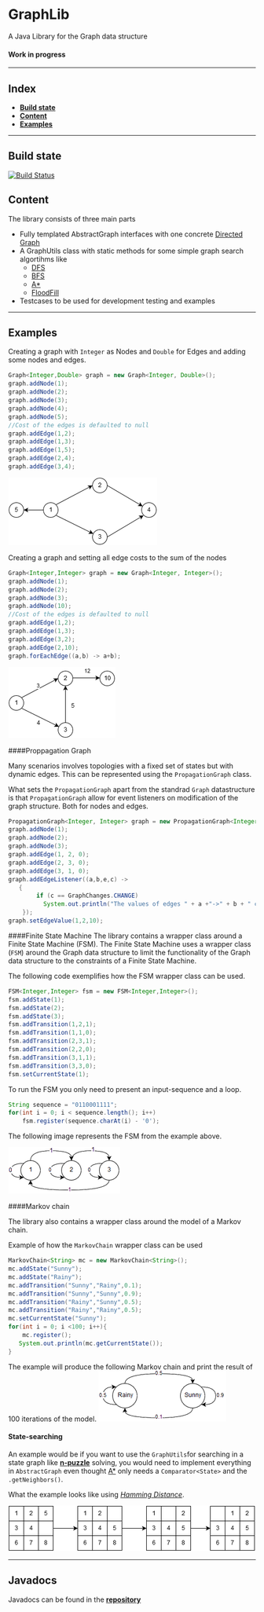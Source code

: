 # GraphLib
A Java Library for the Graph data structure
#### Work in progress

***
## Index
* [__Build state__](https://github.com/sci10n/GraphLib#content)
* [__Content__](https://github.com/sci10n/GraphLib#content)
* [__Examples__](https://github.com/sci10n/GraphLib#examples)

***
## Build state
[![Build Status](https://travis-ci.org/sci10n/GraphLib.svg?branch=master)](https://travis-ci.org/sci10n/GraphLib)

## Content
The library consists of three main parts
* Fully templated AbstractGraph interfaces with one concrete [Directed Graph](https://en.wikipedia.org/wiki/Directed_graph)
* A GraphUtils class with static methods for some simple graph search algortihms like 
    * [DFS](https://en.wikipedia.org/wiki/Depth-first_search)
    * [BFS](https://en.wikipedia.org/wiki/Breadth-first_search)
    * [A*](https://en.wikipedia.org/wiki/A*_search_algorithm)
    * [FloodFill](https://en.wikipedia.org/wiki/Flood_fill)
* Testcases to be used for development testing and examples

***

## Examples
Creating a graph with `Integer` as Nodes and `Double` for Edges and adding some nodes and edges.
```java
Graph<Integer,Double> graph = new Graph<Integer, Double>();
graph.addNode(1);
graph.addNode(2);
graph.addNode(3);
graph.addNode(4);
graph.addNode(5);
//Cost of the edges is defaulted to null
graph.addEdge(1,2);
graph.addEdge(1,3);
graph.addEdge(1,5);
graph.addEdge(2,4);
graph.addEdge(3,4);
```
![Example](https://github.com/sci10n/GraphLib/blob/master/web/Graph_ex.png "Example Graph")

Creating a graph and setting all edge costs to the sum of the nodes
```java
Graph<Integer,Integer> graph = new Graph<Integer, Integer>();
graph.addNode(1);
graph.addNode(2);
graph.addNode(3);
graph.addNode(10);
//Cost of the edges is defaulted to null
graph.addEdge(1,2);
graph.addEdge(1,3);
graph.addEdge(3,2);
graph.addEdge(2,10);
graph.forEachEdge((a,b) -> a+b);
```
![Example](https://github.com/sci10n/GraphLib/blob/master/web/Graph_ex2.png "Example Graph nr2")

####Proppagation Graph

Many scenarios involves topologies with a fixed set of states but with dynamic edges. This can be represented using the `PropagationGraph` class.

What sets the `PropagationGraph` apart from the standrad `Graph` datastructure is that `PropagationGraph` allow for event listeners on modification of the graph structure. Both for nodes and edges. 

```java
PropagationGraph<Integer, Integer> graph = new PropagationGraph<Integer, Integer>();
graph.addNode(1);
graph.addNode(2);
graph.addNode(3);
graph.addEdge(1, 2, 0);
graph.addEdge(2, 3, 0);
graph.addEdge(3, 1, 0);
graph.addEdgeListener((a,b,e,c) -> 
   {
	    if (c == GraphChanges.CHANGE)
	      System.out.println("The values of edges " + a +"->" + b + " changed to " + e);
	});
graph.setEdgeValue(1,2,10);
``` 

####Finite State Machine
The library contains a wrapper class around a Finite State Machine (FSM). The Finite State Machine uses a wrapper class (`FSM`) around the Graph data structure to limit the functionality of the Graph data structure to the constraints of a Finite State Machine.

The following code exemplifies how the FSM wrapper class can be used. 
```java
FSM<Integer,Integer> fsm = new FSM<Integer,Integer>();
fsm.addState(1);
fsm.addState(2);
fsm.addState(3);
fsm.addTransition(1,2,1);
fsm.addTransition(1,1,0);
fsm.addTransition(2,3,1);
fsm.addTransition(2,2,0);
fsm.addTransition(3,1,1);
fsm.addTransition(3,3,0);
fsm.setCurrentState(1);
```

To run the FSM you only need to present an input-sequence and a loop.

```java
String sequence = "0110001111";
for(int i = 0; i < sequence.length(); i++)
	fsm.register(sequence.charAt(i) - '0');
```

The following image represents the FSM from the example above.

![Example](https://github.com/sci10n/GraphLib/blob/master/web/FiniteStateMachine.png "Example of a Finite State Machine")

####Markov chain

The library also contains a wrapper class around the model of a Markov chain.

Example of how the `MarkovChain` wrapper class can be used

```java
MarkovChain<String> mc = new MarkovChain<String>();
mc.addState("Sunny");
mc.addState("Rainy");
mc.addTransition("Sunny","Rainy",0.1);
mc.addTransition("Sunny","Sunny",0.9);
mc.addTransition("Rainy","Sunny",0.5);
mc.addTransition("Rainy","Rainy",0.5);
mc.setCurrentState("Sunny");
for(int i = 0; i <100; i++){
    mc.register();
   System.out.println(mc.getCurrentState());
}
```
The example will produce the following Markov chain and print the result of 100 iterations of the model. 
![Example](https://github.com/sci10n/GraphLib/blob/master/web/MarkovChain.png "Example of a Finite State Machine")

#### State-searching
An example would be if you want to use the `GraphUtils`for searching in a state graph like [__n-puzzle__](https://en.wikipedia.org/wiki/15_puzzle) solving, you would need to implement everything in `AbstractGraph` even thought [A*](https://en.wikipedia.org/wiki/A*_search_algorithm) only needs a `Comparator<State>` and the `.getNeighbors()`. 

What the example looks like using [_Hamming Distance_](https://en.wikipedia.org/wiki/Hamming_distance).

![Example](https://github.com/sci10n/GraphLib/blob/master/web/8Puzzle_best.png "Example Graph nr2")

***
## Javadocs
Javadocs can be found in the [__repository__](https://github.com/sci10n/GraphLib/blob/master/GraphLib/doc/)
